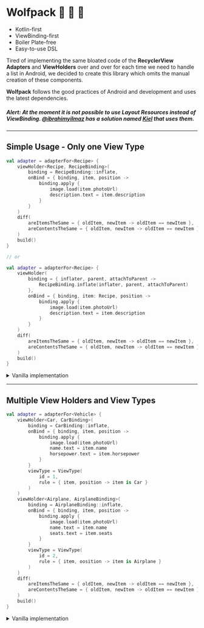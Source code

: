 # Wolfpack :wolf: :wolf: :wolf:

- Kotlin-first
- ViewBinding-first
- Boiler Plate-free
- Easy-to-use DSL

Tired of implementing the same bloated code of the **RecyclerView Adapters** and **ViewHolders** over and over for each time we need to handle a list in Android, we decided to create this library which omits the manual creation of these components.

**Wolfpack** follows the good practices of Android and development and uses the latest dependencies.

##### **Alert:** At the moment it is not possible to use Layout Resources instead of ViewBinding. [@ibrahimyilmaz](https://github.com/ibrahimyilmaz) has a solution named [Kiel](https://github.com/ibrahimyilmaz/kiel) that uses them.

---

## Simple Usage - Only one View Type

```kotlin
val adapter = adapterFor<Recipe> {
    viewHolder<Recipe, RecipeBinding>(
        binding = RecipeBinding::inflate,
        onBind = { binding, item, position ->
            binding.apply {
                image.load(item.photoUrl)
                description.text = item.description
            }
        }
    )
    diff(
        areItemsTheSame = { oldItem, newItem -> oldItem == newItem },
        areContentsTheSame = { oldItem, newItem -> oldItem == newItem }
    )
    build()
}

// or

val adapter = adapterFor<Recipe> {
    viewHolder(
        binding = { inflater, parent, attachToParent ->
            RecipeBinding.inflate(inflater, parent, attachToParent)
        },
        onBind = { binding, item: Recipe, position ->
            binding.apply {
                image.load(item.photoUrl)
                description.text = item.description
            }
        }
    )
    diff(
        areItemsTheSame = { oldItem, newItem -> oldItem == newItem },
        areContentsTheSame = { oldItem, newItem -> oldItem == newItem }
    )
    build()
}
```

<details>
<summary>Vanilla implementation</summary>

```kotlin
class RecipeAdapter : ListAdapter<Recipe, RecipeAdapter.ViewHolder>(
    DIFF_CALLBACK
) {

    override fun onCreateViewHolder(parent: ViewGroup, viewType: Int): ViewHolder =
        ViewHolder(
            RecipeBinding.inflate(
                LayoutInflater.from(parent.context),
                parent,
                false
            )
        )

    override fun onBindViewHolder(holder: ViewHolder, position: Int) {
        holder.bind(getItem(position))
    }

    inner class ViewHolder(
        private val binding: RecipeBinding
    ) : RecyclerView.ViewHolder(binding.root) {

        fun bind(item: Recipe) {
            binding.apply {
            image.load(item.photoUrl)
            description.text = item.description
        }
    }

    private companion object {
        val DIFF_CALLBACK = object : DiffUtil.ItemCallback<Recipe>() {
            override fun areItemsTheSame(oldItem: Recipe, newItem: Recipe): Boolean = oldItem == newItem

            override fun areContentsTheSame(oldItem: Recipe, newItem: Recipe): Boolean = oldItem == newItem
        }
    }

}
```

</details>

---

## Multiple View Holders and View Types

```kotlin
val adapter = adapterFor<Vehicle> {
    viewHolder<Car, CarBinding>(
        binding = CarBinding::inflate,
        onBind = { binding, item, position ->
            binding.apply {
                image.load(item.photoUrl)
                name.text = item.name
                horsepower.text = item.horsepower
            }
        }
        viewType = ViewType(
            id = 1,
            rule = { item, position -> item is Car }
        )
    )
    viewHolder<Airplane, AirplaneBinding>(
        binding = AirplaneBinding::inflate,
        onBind = { binding, item, position ->
            binding.apply {
                image.load(item.photoUrl)
                name.text = item.name
                seats.text = item.seats
            }
        }
        viewType = ViewType(
            id = 2,
            rule = { item, oosition -> item is Airplane }
        )
    )
    diff(
        areItemsTheSame = { oldItem, newItem -> oldItem == newItem },
        areContentsTheSame = { oldItem, newItem -> oldItem == newItem }
    )
    build()
}
```

<details>
<summary>Vanilla implementation</summary>

```kotlin
class VehicleAdapter : ListAdapter<Vehicle, RecyclerView.ViewHolder>(
    DIFF_CALLBACK
) {

    override fun getItemViewType(position: Int): Int = when (getItem(position)) {
        is Car -> 1
        is Airplane -> 2
        else -> error("No condition found for item at position: $position")
    }

    override fun onCreateViewHolder(parent: ViewGroup, viewType: Int): RecyclerView.ViewHolder =
        when (viewType) {
            1 -> CarViewHolder(
                CarBinding.inflate(
                    LayoutInflater.from(parent.context),
                    parent,
                    false
                )
            )
            2 -> AirplaneViewHolder(
                AirplaneBinding.inflate(
                    LayoutInflater.from(parent.context),
                    parent,
                    false
                )
            )
            else -> error("View Holder not found for View Type: $viewType")
        }

    override fun onBindViewHolder(holder: RecyclerView.ViewHolder, position: Int) {
        holder.bind(getItem(position))
    }

    inner class CarViewHolder(
        private val binding: CarBinding
    ) : RecyclerView.ViewHolder(binding.root) {

        fun bind(item: Car) {
            binding.apply {
                image.load(item.photoUrl)
                name.text = item.name
                horsepower.text = item.horsepower
            }
        }
    }

    inner class AirplaneViewHolder(
        private val binding: AirplaneBinding
    ) : RecyclerView.ViewHolder(binding.root) {

        fun bind(item: Airplane) {
            binding.apply {
                image.load(item.photoUrl)
                name.text = item.name
                seats.text = item.seats
            }
        }
    }

    private companion object {
        val DIFF_CALLBACK = object : DiffUtil.ItemCallback<Vehicle>() {
            override fun areItemsTheSame(oldItem: Vehicle, newItem: Vehicle): Boolean = oldItem == newItem

            override fun areContentsTheSame(oldItem: Vehicle, newItem: Vehicle): Boolean = oldItem == newItem
        }
    }
}

```

</details>
